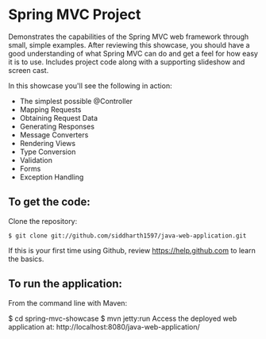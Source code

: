 # Spring MVC Project
Demonstrates the capabilities of the Spring MVC web framework through small, simple examples. After reviewing this showcase, you should have a good understanding of what Spring MVC can do and get a feel for how easy it is to use. Includes project code along with a supporting slideshow and screen cast.

In this showcase you'll see the following in action:

* The simplest possible @Controller
* Mapping Requests
* Obtaining Request Data
* Generating Responses
* Message Converters
* Rendering Views
* Type Conversion
* Validation
* Forms
* Exception Handling

To get the code:
-------------------
Clone the repository:

    $ git clone git://github.com/siddharth1597/java-web-application.git
    
If this is your first time using Github, review https://help.github.com to learn the basics.

To run the application:
-------------------	
From the command line with Maven:

$ cd spring-mvc-showcase
$ mvn jetty:run 
Access the deployed web application at: http://localhost:8080/java-web-application/
